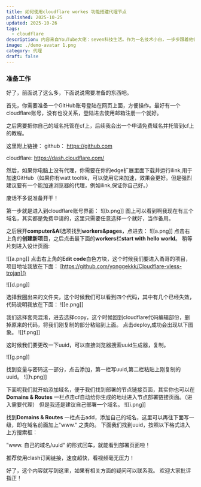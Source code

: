 ```yaml
---
title: 如何使用cloudflare workes 功能搭建代理节点
published: 2025-10-25
updated: 2025-10-26
tags:
  - cloudflare
description: 内容来自YouTube大佬：seven科技生活。作为一名技术小白，一步步跟着他做也成功搭建出自己的节点，并且能解锁x，chatgpt和gemini，能秒开高帧视频，使用体验也是不错的。
image: ./demo-avatar 1.png
category: 代理
draft: false
---
```

### 准备工作

好了，前面说了这么多，下面说说需要准备的东西吧。

首先，你需要准备一个GitHub账号登陆在网页上面，方便操作。最好有一个cloudflare账号，没有也没关系，登陆进去使用邮箱注册一个就好。

之后需要把你自己的域名托管在cf上，后续我会出一个申请免费域名并托管到cf上的教程。

这里附上链接：
github：
https://github.com

cloudflare: https://dash.cloudflare.com/

然后，如果你电脑上没有代理，你需要在你的edge扩展里面下载并运行ilink,用于加速GitHub（如果你有watt tooltik，可以使用它来加速，效果会更好。但是强烈建议要有一个能加速浏览器的代理，例如ilink,保证你自己好。）

废话不多说准备开干！

第一步就是进入到cloudflare账号界面：
![[b.png]]
图上可以看到啊我现在有三个域名，其实都是免费申请的，这里只需要任意选择一个就好，当作备用。

之后展开**computer&AI**选项找到**workers&pages**，点进去：
![[a.png]]
点击右上角的**创建新项目**，之后点击最下面的**workers**栏**start with hello world**。
稍等片刻进入设计页面:

![[a.png]]
点击右上角的**Edit code**白色方块，这个时候我们要进入甬哥的项目，项目地址我放在下面：
[https://github.com/yonggekkk/Cloudflare-vless-trojan]()

![[d.png]]

选择我圈出来的文件夹，这个时候我们可以看到四个代码，其中有几个已经失效，代码说明我放在下面：
![[e.png]]

我们选择套壳混淆，进去选择copy，这个时候回到cloudflare代码编辑部份，删掉原来的代码，将我们刚复制的部分粘贴到上面。
点击deploy,成功会出现以下图象。
![[f.png]]

这时候我们要更改一下uuid，可以直接浏览器搜索uuid生成器，复制。

![[g.png]]

找到变量与密码这一部分，点击添加，第一栏写uuid,第二栏粘贴上刚复制的uuid。
![[h.png]]

下面呢我们就开始添加域名，便于我们找到部署的节点链接页面，其实你也可以在**Domains & Routes** 一栏点击cf自动给你生成的地址进入节点部署链接页面。（进入需要代理）
但是我还是建议自己部署一个域名。
![[i.png]]

找到**Domains & Routes** 一栏点击add，添加自己的域名，这里可以再往下面写一级，即在域名前面加上"www." 之类的。
下面我们找到uuid，按照以下格式进入上方搜索框：

”www. 自己的域名/uuid“ 的形式回车，就能看到部署页面啦！

推荐使用clash订阅链接，速度超快，看视频毫无压力！

好了，这个内容就写到这里，如果有相关方面的疑问可以联系我。
欢迎大家批评指正！